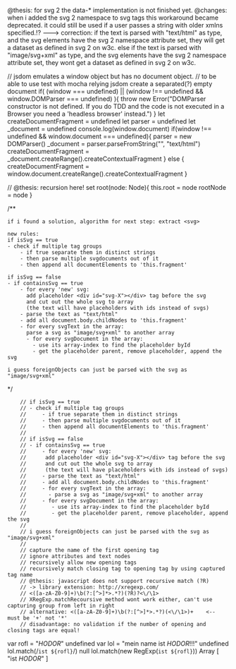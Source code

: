 @thesis: for svg 2 the data-* implementation is not finished yet.
@changes: when i added the svg 2 namespace to svg tags 
this workaround became deprecated. it could still be used if a user passes a string with older xmlns specified.!?
---> correction:
if the text is parsed with "text/html" as type, and the 
svg elements have the svg 2 namespace attribute set,
they will get a dataset as defined in svg 2 on w3c.
else if the text is parsed with "image/svg+xml" as type, and the svg elements have the svg 2 namespace attribute set, they wont get a dataset as defined in svg 2 on w3c.





// jsdom emulates a window object but has no document object.
// to be able to use test with mocha relying jsdom create a separated(?) empty document
if( (window === undefined) || (window !== undefined && window.DOMParser === undefined) ){
    throw new Error("DOMParser constructor is not defined. If you do TDD and the code is not executed in a Browser you need a 'headless browser' instead.")
}
let createDocumentFragment = undefined
let parser = undefined
let _document = undefined
console.log(window.document)
if(window !== undefined && window.document === undefined){
    parser = new DOMParser()
    _document = parser.parseFromString("", "text/html")
    createDocumentFragment = _document.createRange().createContextualFragment
} else {
    createDocumentFragment = window.document.createRange().createContextualFragment
}



// @thesis: recursion here!
    set root(node: Node){
        this.root = node
        rootNode = node
    }



/**

    if i found a solution, algorithm for next step: extract <svg>

    new rules:
    if isSvg == true
    - check if multiple tag groups
        - if true separate them in distinct strings
        - then parse multiple svgdocuments out of it
        - then append all documentElements to 'this.fragment' 
    
    if isSvg == false
    - if containsSvg == true
        - for every 'new' svg:
          add placeholder <div id="svg-X"></div> tag before the svg
          and cut out the whole svg to array
          (the text will have placeholders with ids instead of svgs)
        - parse the text as "text/html"
        - add all document.body.childNodes to 'this.fragment'
        - for every svgText in the array:
          parse a svg as "image/svg+xml" to another array
          - for every svgDocument in the array:
            - use its array-index to find the placeholder byId
            - get the placeholder parent, remove placeholder, append the svg
    
    i guess foreignObjects can just be parsed with the svg as "image/svg+xml"
 */



        // if isSvg == true
        // - check if multiple tag groups
        //     - if true separate them in distinct strings
        //     - then parse multiple svgdocuments out of it
        //     - then append all documentElements to 'this.fragment' 
        // 
        // if isSvg == false
        // - if containsSvg == true
        //     - for every 'new' svg:
        //      add placeholder <div id="svg-X"></div> tag before the svg
        //      and cut out the whole svg to array
        //      (the text will have placeholders with ids instead of svgs)
        //     - parse the text as "text/html"
        //     - add all document.body.childNodes to 'this.fragment'
        //     - for every svgText in the array:
        //       - parse a svg as "image/svg+xml" to another array
        //     - for every svgDocument in the array:
        //        - use its array-index to find the placeholder byId
        //        - get the placeholder parent, remove placeholder, append the svg
        //
        // i guess foreignObjects can just be parsed with the svg as "image/svg+xml"
        //
        // capture the name of the first opening tag
        // ignore attributes and text nodes
        // recursively allow new opening tags
        // recursively match closing tag to opening tag by using captured tag name
        // @thesis: javascript does not support recursive match (?R)
        // -> library extension: http://xregexp.com/
        // <([a-zA-Z0-9]+)\b(?:[^>]*>.*?)(?R)?<\/\1>
        // XRegExp.matchRecoursive method wont work either, can't use capturing group from left in right
        // alternative: <([a-zA-Z0-9]+)\b(?:[^>]*>.*?)(<\/\1>)+    <-- must be '+' not '*'
        // disadvantage: no validation if the number of opening and closing tags are equal! 
        



var rofl = "_HODOR_"
undefined
var lol = "mein name ist _HODOR_!!!"
undefined
lol.match(/`ist ${rofl}`/)
null
lol.match(new RegExp(`ist ${rofl}`))
Array [ "ist _HODOR_" ]
